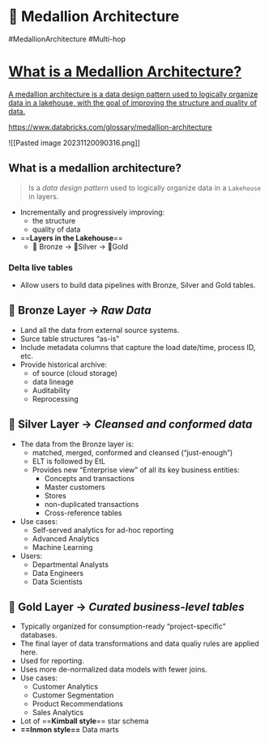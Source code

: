 # 🥇 Medallion Architecture

#MedallionArchitecture #Multi-hop


<div class="rich-link-card-container"><a class="rich-link-card" href="https://www.databricks.com/glossary/medallion-architecture" target="_blank">
	<div class="rich-link-image-container">
		<div class="rich-link-image" style="background-image: url('https://www.databricks.com/static/og-databricks-58419d0d868b05ddb057830066961ebe.png')">
	</div>
	</div>
	<div class="rich-link-card-text">
		<h1 class="rich-link-card-title">What is a Medallion Architecture?</h1>
		<p class="rich-link-card-description">
		A medallion architecture is a data design pattern used to logically organize data in a lakehouse, with the goal of improving the structure and quality of data.
		</p>
		<p class="rich-link-href">
		https://www.databricks.com/glossary/medallion-architecture
		</p>
	</div>
</a></div>

![[Pasted image 20231120090316.png]]
## What is a medallion architecture?

> Is a *data design pattern* used to logically organize data in a `Lakehouse` in layers.
- Incrementally and progressively improving:
	- the structure
	- quality of data
- ==**Layers in the Lakehouse**==
	- 🥉 Bronze → 🥈Silver → 🥇Gold

### Delta live tables
- Allow users to build data pipelines with Bronze, Silver and Gold tables.

## 🥉 Bronze Layer → *Raw Data*
- Land all the data from external source systems.
- Surce table structures “as-is"
- Include metadata columns that capture the load date/time, process ID, etc.
- Provide historical archive:
	- of source (cloud storage)
	- data lineage
	- Auditability 
	- Reprocessing
## 🥈 Silver Layer → *Cleansed and conformed data*
- The data from the Bronze layer is:
	- matched, merged, conformed and cleansed (“just-enough”)
	- ELT is followed by EtL
	- Provides new “Enterprise view” of all its key business entities:
		- Concepts and transactions
		- Master customers
		- Stores
		- non-duplicated transactions
		- Cross-reference tables
- Use cases:
	- Self-served analytics for ad-hoc reporting
	- Advanced Analytics
	- Machine Learning
- Users:
	- Departmental Analysts
	- Data Engineers
	- Data Scientists

## 🥇 Gold Layer → *Curated business-level tables*
- Typically organized for consumption-ready “project-specific” databases.
- The final layer of data transformations and data qualiy rules are applied here.
- Used for reporting.
- Uses more de-normalized data models with fewer joins.
- Use cases:
	- Customer Analytics
	- Customer Segmentation
	- Product Recommendations
	- Sales Analytics
- Lot of ==**Kimball style**== star schema
- **==Inmon style==** Data marts 